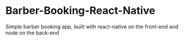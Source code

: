 # Barber-Booking-React-Native
Simple barber booking app, built with react-native on the front-end and node on the back-end
